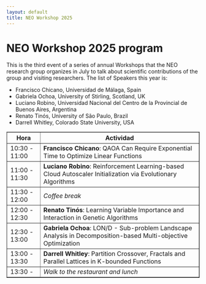 ```yaml
---
layout: default
title: NEO Workshop 2025
---
```

<h1>NEO Workshop 2025 program</h1>

<p>This is the third event of a series of annual Workshops that the NEO research group organizes in July to talk about scientific contributions of the group and visiting researchers. The list of Speakers this year is:</p>
<ul>
  <li>Francisco Chicano, Universidad de Málaga, Spain</li>
  <li>Gabriela Ochoa, University of Stirling, Scotland, UK</li>
  <li>Luciano Robino, Universidad Nacional del Centro de la Provincial de Buenos Aires, Argentina</li>
  <li>Renato Tinós, University of São Paulo, Brazil</li>
  <li>Darrell Whitley, Colorado State University, USA</li>
</ul>

<table border="1" cellpadding="8" cellspacing="0">
  <thead>
    <tr>
      <th>Hora</th>
      <th>Actividad</th>
    </tr>
  </thead>
  <tbody>
    <tr>
      <td>10:30 - 11:00</td>
      <td><strong>Francisco Chicano</strong>: QAOA Can Require Exponential Time to Optimize Linear Functions</td>
    </tr>
    <tr>
      <td>11:00 - 11:30</td>
      <td><strong>Luciano Robino</strong>: Reinforcement Learning-based Cloud Autoscaler Initialization via Evolutionary Algorithms</td>
    </tr>
    <tr>
      <td>11:30 - 12:00</td>
      <td><em>Coffee break</em></td>
    </tr>
    <tr>
      <td>12:00 - 12:30</td>
      <td><strong>Renato Tinós</strong>: Learning Variable Importance and Interaction in Genetic Algorithms</td>
    </tr>
    <tr>
      <td>12:30 - 13:00</td>
      <td><strong>Gabriela Ochoa</strong>: LON/D - Sub-problem Landscape Analysis in Decomposition-based Multi-objective Optimization</td>
    </tr>
    <tr>
      <td>13:00 - 13:30</td>
      <td><strong>Darrell Whitley</strong>: Partition Crossover, Fractals and Parallel Lattices in K-bounded Functions</td>
    </tr>
    <tr>
      <td>13:30 - </td>
      <td><em>Walk to the restaurant and lunch</em></td>
    </tr>
  </tbody>
</table>
